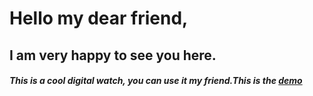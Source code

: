# Hello my dear friend,
## I am very happy to see you here.  
##### This is a cool digital watch, you can use it my friend.This is the [demo](https://programmingwithzakarya.github.io/digital-clock/diigital-clock.html)
